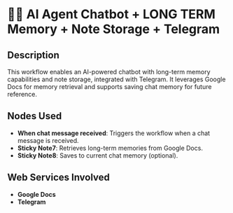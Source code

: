 # 🤖🧠 AI Agent Chatbot + LONG TERM Memory + Note Storage + Telegram

## Description
This workflow enables an AI-powered chatbot with long-term memory capabilities and note storage, integrated with Telegram. It leverages Google Docs for memory retrieval and supports saving chat memory for future reference.

## Nodes Used
- **When chat message received**: Triggers the workflow when a chat message is received.
- **Sticky Note7**: Retrieves long-term memories from Google Docs.
- **Sticky Note8**: Saves to current chat memory (optional).

## Web Services Involved
- **Google Docs**
- **Telegram**
